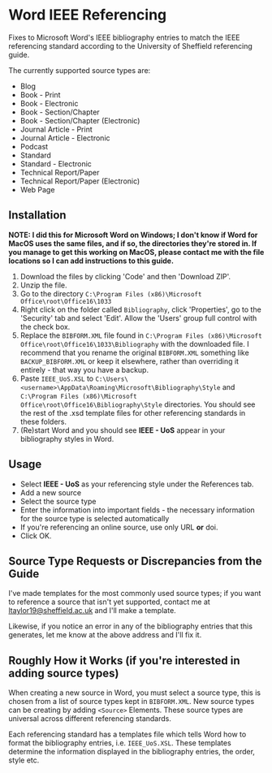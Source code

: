 # Word IEEE Referencing
Fixes to Microsoft Word's IEEE bibliography entries to match the IEEE referencing standard according to the University of Sheffield referencing guide.

The currently supported source types are:

- Blog
- Book - Print
- Book - Electronic
- Book - Section/Chapter
- Book - Section/Chapter (Electronic)
- Journal Article - Print
- Journal Article - Electronic
- Podcast
- Standard 
- Standard - Electronic
- Technical Report/Paper
- Technical Report/Paper (Electronic)
- Web Page

## Installation
**NOTE: I did this for Microsoft Word on Windows; I don't know if Word for MacOS uses the same files, and if so, the directories they're stored in. If you manage to get this working on MacOS, please contact me with the file locations so I can add instructions to this guide.**

1. Download the files by clicking 'Code' and then 'Download ZIP'.
2. Unzip the file.
3. Go to the directory `C:\Program Files (x86)\Microsoft Office\root\Office16\1033`
4. Right click on the folder called `Bibliography`, click 'Properties', go to the 'Security' tab and select 'Edit'. Allow the 'Users' group full control with the check box.
5. Replace the `BIBFORM.XML` file found in `C:\Program Files (x86)\Microsoft Office\root\Office16\1033\Bibliography` with the downloaded file. I recommend that you rename the original `BIBFORM.XML` something like `BACKUP_BIBFORM.XML` or keep it elsewhere, rather than overriding it entirely - that way you have a backup.
6. Paste `IEEE_UoS.XSL` to `C:\Users\<username>\AppData\Roaming\Microsoft\Bibliography\Style` and `C:\Program Files (x86)\Microsoft Office\root\Office16\Bibliography\Style` directories. You should see the rest of the .xsd template files for other referencing standards in these folders.
7. (Re)start Word and you should see **IEEE - UoS** appear in your bibliography styles in Word.

## Usage

- Select **IEEE - UoS** as your referencing style under the References tab.
- Add a new source
- Select the source type
- Enter the information into important fields - the necessary information for the source type is selected automatically
- If you're referencing an online source, use only URL **or** doi.
- Click OK.

## Source Type Requests or Discrepancies from the Guide

I've made templates for the most commonly used source types; if you want to reference a source that isn't yet supported, contact me at ltaylor19@sheffield.ac.uk and I'll make a template.

Likewise, if you notice an error in any of the bibliography entries that this generates, let me know at the above address and I'll fix it.

## Roughly How it Works (if you're interested in adding source types)
When creating a new source in Word, you must select a source type, this is chosen from a list of source types kept in `BIBFORM.XML`. New source types can be creating by adding `<Source>` Elements. These source types are universal across different referencing standards.

Each referencing standard has a templates file which tells Word how to format the bibliography entries, i.e. `IEEE_UoS.XSL`. These templates determine the information displayed in the bibliography entries, the order, style etc.

